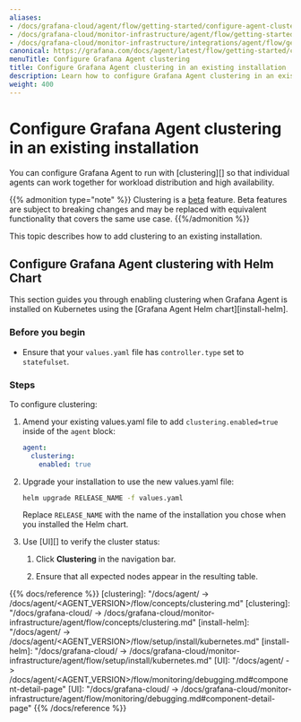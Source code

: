 ```yaml
---
aliases:
- /docs/grafana-cloud/agent/flow/getting-started/configure-agent-clustering/
- /docs/grafana-cloud/monitor-infrastructure/agent/flow/getting-started/configure-agent-clustering/
- /docs/grafana-cloud/monitor-infrastructure/integrations/agent/flow/getting-started/configure-agent-clustering/
canonical: https://grafana.com/docs/agent/latest/flow/getting-started/configure-agent-clustering/
menuTitle: Configure Grafana Agent clustering
title: Configure Grafana Agent clustering in an existing installation
description: Learn how to configure Grafana Agent clustering in an existing installation
weight: 400
---
```


# Configure Grafana Agent clustering in an existing installation

You can configure Grafana Agent to run with [clustering][] so that
individual agents can work together for workload distribution and high
availability.

{{% admonition type="note" %}}
Clustering is a [beta](http://www.grafana.com/docs/agent/flow/stability.md#beta) feature.
Beta features are subject to breaking changes and may be replaced with equivalent functionality that covers the same use case.
{{%/admonition %}}

This topic describes how to add clustering to an existing installation.

## Configure Grafana Agent clustering with Helm Chart

This section guides you through enabling clustering when Grafana Agent is
installed on Kubernetes using the [Grafana Agent Helm chart][install-helm].

### Before you begin

- Ensure that your `values.yaml` file has `controller.type` set to
  `statefulset`.

### Steps

To configure clustering:

1. Amend your existing values.yaml file to add `clustering.enabled=true` inside
   of the `agent` block:

   ```yaml
   agent:
     clustering:
       enabled: true
   ```

1. Upgrade your installation to use the new values.yaml file:

   ```bash
   helm upgrade RELEASE_NAME -f values.yaml
   ```

   Replace `RELEASE_NAME` with the name of the installation you chose when you
   installed the Helm chart.

1. Use [UI][] to verify the cluster status:

   1. Click **Clustering** in the navigation bar.

   2. Ensure that all expected nodes appear in the resulting table.

{{% docs/reference %}}
[clustering]: "/docs/agent/ -> /docs/agent/<AGENT_VERSION>/flow/concepts/clustering.md"
[clustering]: "/docs/grafana-cloud/ -> /docs/grafana-cloud/monitor-infrastructure/agent/flow/concepts/clustering.md"
[install-helm]: "/docs/agent/ -> /docs/agent/<AGENT_VERSION>/flow/setup/install/kubernetes.md"
[install-helm]: "/docs/grafana-cloud/ -> /docs/grafana-cloud/monitor-infrastructure/agent/flow/setup/install/kubernetes.md"
[UI]: "/docs/agent/ -> /docs/agent/<AGENT_VERSION>/flow/monitoring/debugging.md#component-detail-page"
[UI]: "/docs/grafana-cloud/ -> /docs/grafana-cloud/monitor-infrastructure/agent/flow/monitoring/debugging.md#component-detail-page"
{{% /docs/reference %}}
